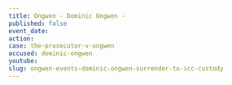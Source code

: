 ```yaml
---
title: Ongwen - Dominic Ongwen -
published: false
event_date:
action:
case: the-prosecutor-v-ongwen
accused: dominic-ongwen
youtube:
slug: ongwen-events-dominic-ongwen-surrender-to-icc-custody
---
```




